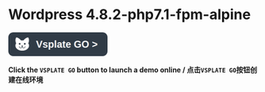 # Wordpress 4.8.2-php7.1-fpm-alpine

<a href="https://www.vsplate.com/?docker-compose=https://github.com/vsplate/dcenvs/wordpress/4.8.2-php7.1-fpm-alpine"><img alt="VSPLATE GO" src="https://raw.githubusercontent.com/vsplate/images/master/vsgo_btn.png" width="200px"></a>

**Click the `VSPLATE GO` button to launch a demo online / 点击`VSPLATE GO`按钮创建在线环境**